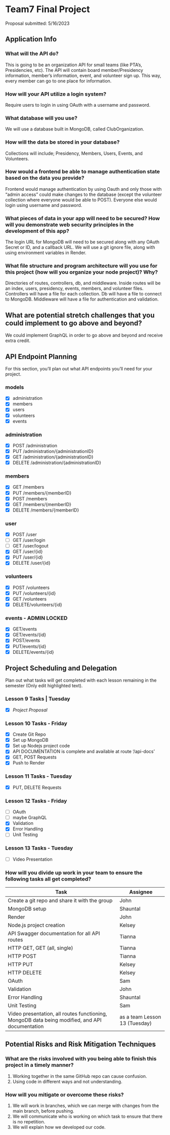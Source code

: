 # Team7 Final Project

Proposal submitted: 5/16/2023

## Application Info

### What will the API do?

This is going to be an organization API for small teams (like PTA’s, Presidencies, etc). The API will contain board member/Presidency information, member’s information, event, and volunteer sign up. This way, every member can go to one place for information.

### How will your API utilize a login system?

Require users to login in using OAuth with a username and password.

### What database will you use?

We will use a database built in MongoDB, called ClubOrganization.

### How will the data be stored in your database?

Collections will include; Presidency, Members, Users, Events, and Volunteers.

### How would a frontend be able to manage authentication state based on the data you provide?

Frontend would manage authentication by using Oauth and only those with “admin access” could make changes to the database (except the volunteer collection where everyone would be able to POST). Everyone else would login using username and password.

### What pieces of data in your app will need to be secured? How will you demonstrate web security principles in the development of this app?

The login URL for MongoDB will need to be secured along with any OAuth Secret or ID, and a callback URL. We will use a git ignore file, along with using environment variables in Render.

### What file structure and program architecture will you use for this project (how will you organize your node project)? Why?

Directories of routes, controllers, db, and middleware. Inside routes will be an index, users, presidency, events, members, and volunteer files. Controllers will have a file for each collection. Db will have a file to connect to MongoDB. Middleware will have a file for authentication and validation.

## What are potential stretch challenges that you could implement to go above and beyond?

We could implement GraphQL in order to go above and beyond and receive extra credit.

## API Endpoint Planning

For this section, you’ll plan out what API endpoints you’ll need for your project.

### models

* [x] administration
* [x] members
* [x] users
* [x] volunteers
* [x] events

### administration

* [x] POST /administration
* [x] PUT /administration/{administrationID}
* [x] GET /administration/{administrationID}
* [x] DELETE /administration/{administrationID}

### members

* [x] GET /members
* [x] PUT /members/{memberID}
* [x] POST /members
* [x] GET /members/{memberID}
* [x] DELETE /members/{memberID}

### user

* [x] POST /user
* [ ] GET /user/login
* [ ] GET /user/logout
* [x] GET /user/{id}
* [x] PUT /user/{id}
* [x] DELETE /user/{id}

### volunteers

* [x] POST /volunteers
* [x] PUT /volunteers/{id}
* [x] GET /volunteers
* [x] DELETE/volunteers/{id}

### events - ADMIN LOCKED

* [x] GET/events
* [x] GET/events/{id}
* [x] POST/events
* [x] PUT/events/{id}
* [x] DELETE/events/{id}

## Project Scheduling and Delegation

Plan out what tasks will get completed with each lesson remaining in the semester (Only edit highlighted text).

### Lesson 9 Tasks | Tuesday

* [x] _Project Proposal_

### Lesson 10 Tasks - Friday

* [x] Create Git Repo
* [x] Set up MongoDB
* [x] Set up Nodejs project code
* [x] API DOCUMENTATION is complete and available at route ‘/api-docs’
* [x] GET, POST Requests
* [x] Push to Render

### Lesson 11 Tasks - Tuesday

* [x] PUT, DELETE Requests

### Lesson 12 Tasks - Friday

* [ ] OAuth
* [ ] maybe GraphQL
* [x] Validation
* [x] Error Handling
* [ ] Unit Testing

### Lesson 13 Tasks - Tuesday

* [ ] Video Presentation

### How will you divide up work in your team to ensure the following tasks all get completed?

| Task | Assignee |
| ---  | ---      |
| Create a git repo and share it with the group | John
| MongoDB setup | Shauntal
| Render | John
| Node.js project creation | Kelsey
| API Swagger documentation for all API routes | Tianna
| HTTP GET, GET (all, single) | Tianna
| HTTP POST | Tianna
| HTTP PUT | Kelsey
| HTTP DELETE | Kelsey
| OAuth | Sam
| Validation | John
| Error Handling | Shauntal
| Unit Testing | Sam
| Video presentation, all routes functioning, MongoDB data being modified, and API documentation | as a team Lesson 13 (Tuesday)

## Potential Risks and Risk Mitigation Techniques

### What are the risks involved with you being able to finish this project in a timely manner?

1. Working together in the same GitHub repo can cause confusion.
1. Using code in different ways and not understanding.

### How will you mitigate or overcome these risks?

1. We will work in branches, which we can merge with changes from the main branch, before pushing.
1. We will communicate who is working on which task to ensure that there is no repetition.
1. We will explain how we developed our code.
